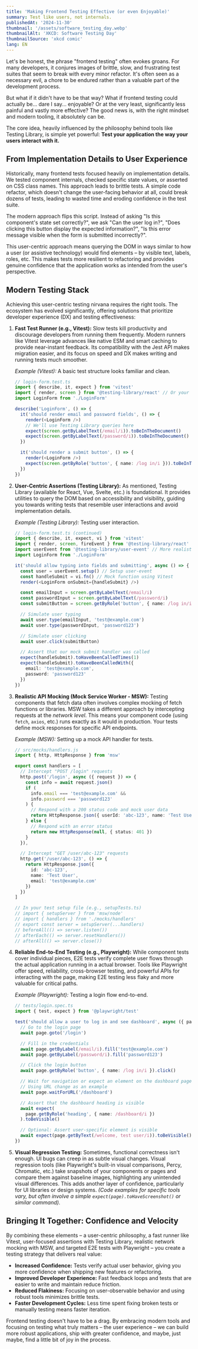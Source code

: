 ```yaml
---
title: 'Making Frontend Testing Effective (or even Enjoyable)'
summary: Test like users, not internals.
publishedAt: '2024-11-30'
thumbnail: '/assets/software_testing_day.webp'
thumbnailAlt: 'XKCD: Software Testing Day'
thumbnailSource: 'xkcd comic'
lang: EN
---
```


Let's be honest, the phrase "frontend testing" often evokes groans. For many developers, it conjures images of brittle, slow, and frustrating test suites that seem to break with every minor refactor. It's often seen as a necessary evil, a chore to be endured rather than a valuable part of the development process.

But what if it didn't have to be that way? What if frontend testing could actually be... dare I say... enjoyable? Or at the very least, significantly less painful and vastly more effective? The good news is, with the right mindset and modern tooling, it absolutely can be.

The core idea, heavily influenced by the philosophy behind tools like Testing Library, is simple yet powerful: **Test your application the way your users interact with it.**

## From Implementation Details to User Experience

Historically, many frontend tests focused heavily on implementation details. We tested component internals, checked specific state values, or asserted on CSS class names. This approach leads to brittle tests. A simple code refactor, which doesn't change the user-facing behavior at all, could break dozens of tests, leading to wasted time and eroding confidence in the test suite.

The modern approach flips this script. Instead of asking "Is this component's state set correctly?", we ask "Can the user log in?", "Does clicking this button display the expected information?", "Is this error message visible when the form is submitted incorrectly?".

This user-centric approach means querying the DOM in ways similar to how a user (or assistive technology) would find elements – by visible text, labels, roles, etc. This makes tests more resilient to refactoring and provides genuine confidence that the application works as intended from the user's perspective.

## Modern Testing Stack

Achieving this user-centric testing nirvana requires the right tools. The ecosystem has evolved significantly, offering solutions that prioritize developer experience (DX) and testing effectiveness:

1. **Fast Test Runner (e.g., Vitest):** Slow tests kill productivity and discourage developers from running them frequently. Modern runners like Vitest leverage advances like native ESM and smart caching to provide near-instant feedback. Its compatibility with the Jest API makes migration easier, and its focus on speed and DX makes writing and running tests much smoother.

   _Example (Vitest):_ A basic test structure looks familiar and clean.

   ```typescript
   // login-form.test.ts
   import { describe, it, expect } from 'vitest'
   import { render, screen } from '@testing-library/react' // Or your framework
   import LoginForm from './LoginForm'

   describe('LoginForm', () => {
     it('should render email and password fields', () => {
       render(<LoginForm />)
       // We'll use Testing Library queries here
       expect(screen.getByLabelText(/email/i)).toBeInTheDocument()
       expect(screen.getByLabelText(/password/i)).toBeInTheDocument()
     })

     it('should render a submit button', () => {
       render(<LoginForm />)
       expect(screen.getByRole('button', { name: /log in/i })).toBeInTheDocument()
     })
   })
   ```

2. **User-Centric Assertions (Testing Library):** As mentioned, Testing Library (available for React, Vue, Svelte, etc.) is foundational. It provides utilities to query the DOM based on accessibility and visibility, guiding you towards writing tests that resemble user interactions and avoid implementation details.

   _Example (Testing Library):_ Testing user interaction.

   ```typescript
   // login-form.test.ts (continued)
   import { describe, it, expect, vi } from 'vitest'
   import { render, screen, fireEvent } from '@testing-library/react'
   import userEvent from '@testing-library/user-event' // More realistic events
   import LoginForm from './LoginForm'

   it('should allow typing into fields and submitting', async () => {
     const user = userEvent.setup() // Setup user-event
     const handleSubmit = vi.fn() // Mock function using Vitest
     render(<LoginForm onSubmit={handleSubmit} />)

     const emailInput = screen.getByLabelText(/email/i)
     const passwordInput = screen.getByLabelText(/password/i)
     const submitButton = screen.getByRole('button', { name: /log in/i })

     // Simulate user typing
     await user.type(emailInput, 'test@example.com')
     await user.type(passwordInput, 'password123')

     // Simulate user clicking
     await user.click(submitButton)

     // Assert that our mock submit handler was called
     expect(handleSubmit).toHaveBeenCalledTimes(1)
     expect(handleSubmit).toHaveBeenCalledWith({
       email: 'test@example.com',
       password: 'password123'
     })
   })
   ```

3. **Realistic API Mocking (Mock Service Worker - MSW):** Testing components that fetch data often involves complex mocking of fetch functions or libraries. MSW takes a different approach by intercepting requests at the _network level_. This means your component code (using `fetch`, `axios`, etc.) runs exactly as it would in production. Your tests define mock responses for specific API endpoints.

   _Example (MSW):_ Setting up a mock API handler for tests.

   ```typescript
   // src/mocks/handlers.js
   import { http, HttpResponse } from 'msw'

   export const handlers = [
     // Intercept "POST /login" requests
     http.post('/login', async ({ request }) => {
       const info = await request.json()
       if (
         info.email === 'test@example.com' &&
         info.password === 'password123'
       ) {
         // Respond with a 200 status code and mock user data
         return HttpResponse.json({ userId: 'abc-123', name: 'Test User' })
       } else {
         // Respond with an error status
         return new HttpResponse(null, { status: 401 })
       }
     }),

     // Intercept "GET /user/abc-123" requests
     http.get('/user/abc-123', () => {
       return HttpResponse.json({
         id: 'abc-123',
         name: 'Test User',
         email: 'test@example.com'
       })
     })
   ]

   // In your test setup file (e.g., setupTests.ts)
   // import { setupServer } from 'msw/node'
   // import { handlers } from './mocks/handlers'
   // export const server = setupServer(...handlers)
   // beforeAll(() => server.listen())
   // afterEach(() => server.resetHandlers())
   // afterAll(() => server.close())
   ```

4. **Reliable End-to-End Testing (e.g., Playwright):** While component tests cover individual pieces, E2E tests verify complete user flows through the actual application running in a actual browser. Tools like Playwright offer speed, reliability, cross-browser testing, and powerful APIs for interacting with the page, making E2E testing less flaky and more valuable for critical paths.

   _Example (Playwright):_ Testing a login flow end-to-end.

   ```typescript
   // tests/login.spec.ts
   import { test, expect } from '@playwright/test'

   test('should allow a user to log in and see dashboard', async ({ page }) => {
     // Go to the login page
     await page.goto('/login')

     // Fill in the credentials
     await page.getByLabel(/email/i).fill('test@example.com')
     await page.getByLabel(/password/i).fill('password123')

     // Click the login button
     await page.getByRole('button', { name: /log in/i }).click()

     // Wait for navigation or expect an element on the dashboard page
     // Using URL change as an example
     await page.waitForURL('/dashboard')

     // Assert that the dashboard heading is visible
     await expect(
       page.getByRole('heading', { name: /dashboard/i })
     ).toBeVisible()

     // Optional: Assert user-specific element is visible
     await expect(page.getByText(/welcome, test user/i)).toBeVisible()
   })
   ```

5. **Visual Regression Testing:** Sometimes, functional correctness isn't enough. UI bugs can creep in as subtle visual changes. Visual regression tools (like Playwright's built-in visual comparisons, Percy, Chromatic, etc.) take snapshots of your components or pages and compare them against baseline images, highlighting any unintended visual differences. This adds another layer of confidence, particularly for UI libraries or design systems. _(Code examples for specific tools vary, but often involve a simple `expect(page).toHaveScreenshot()` or similar command)._

## Bringing It Together: Confidence and Velocity

By combining these elements – a user-centric philosophy, a fast runner like Vitest, user-focused assertions with Testing Library, realistic network mocking with MSW, and targeted E2E tests with Playwright – you create a testing strategy that delivers real value:

- **Increased Confidence:** Tests verify actual user behavior, giving you more confidence when shipping new features or refactoring.
- **Improved Developer Experience:** Fast feedback loops and tests that are easier to write and maintain reduce friction.
- **Reduced Flakiness:** Focusing on user-observable behavior and using robust tools minimizes brittle tests.
- **Faster Development Cycles:** Less time spent fixing broken tests or manually testing means faster iteration.

Frontend testing doesn't have to be a drag. By embracing modern tools and focusing on testing what truly matters – the user experience – we can build more robust applications, ship with greater confidence, and maybe, just maybe, find a little bit of joy in the process.
